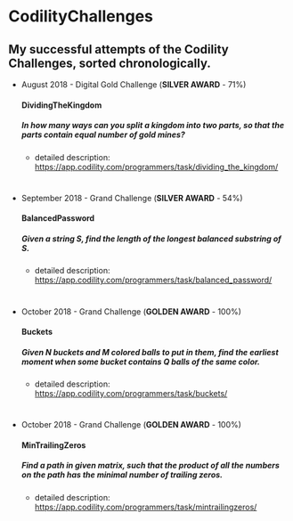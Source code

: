 # CodilityChallenges

## My successful attempts of the Codility Challenges, sorted chronologically.

* August 2018 - Digital Gold Challenge (**SILVER AWARD** - 71%)
  #### DividingTheKingdom
  ##### In how many ways can you split a kingdom into two parts, so that the parts contain equal number of gold mines?
  * detailed description: https://app.codility.com/programmers/task/dividing_the_kingdom/
#


* September 2018 - Grand Challenge (**SILVER AWARD** - 54%)
  #### BalancedPassword
  ##### Given a string S, find the length of the longest balanced substring of S.
  * detailed description: https://app.codility.com/programmers/task/balanced_password/
# 
 
* October 2018 - Grand Challenge (**GOLDEN AWARD** - 100%)
  #### Buckets
  ##### Given N buckets and M colored balls to put in them, find the earliest moment when some bucket contains Q balls of the same color.
  * detailed description: https://app.codility.com/programmers/task/buckets/
#

* October 2018 - Grand Challenge (**GOLDEN AWARD** - 100%)
  #### MinTrailingZeros
  ##### Find a path in given matrix, such that the product of all the numbers on the path has the minimal number of trailing zeros.
  * detailed description: https://app.codility.com/programmers/task/mintrailingzeros/
#
